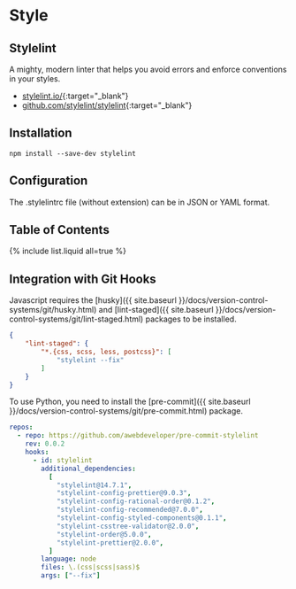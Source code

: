 # Style

## Stylelint

A mighty, modern linter that helps you avoid errors and enforce conventions in your styles.

- [stylelint.io/](https://stylelint.io/){:target="_blank"}
- [github.com/stylelint/stylelint](https://github.com/stylelint/stylelint){:target="_blank"}

## Installation

```shell
npm install --save-dev stylelint
```

## Configuration

The .stylelintrc file (without extension) can be in JSON or YAML format.

## Table of Contents

{% include list.liquid all=true %}

## Integration with Git Hooks

Javascript requires the [husky]({{ site.baseurl }}/docs/version-control-systems/git/husky.html) and [lint-staged]({{ site.baseurl }}/docs/version-control-systems/git/lint-staged.html) packages to be installed.

```json
{
    "lint-staged": {
        "*.{css, scss, less, postcss}": [
            "stylelint --fix"
        ]
    }
}
```

To use Python, you need to install the [pre-commit]({{ site.baseurl }}/docs/version-control-systems/git/pre-commit.html) package.

```yaml
repos:
  - repo: https://github.com/awebdeveloper/pre-commit-stylelint
    rev: 0.0.2
    hooks:
      - id: stylelint
        additional_dependencies:
          [
            "stylelint@14.7.1",
            "stylelint-config-prettier@9.0.3",
            "stylelint-config-rational-order@0.1.2",
            "stylelint-config-recommended@7.0.0",
            "stylelint-config-styled-components@0.1.1",
            "stylelint-csstree-validator@2.0.0",
            "stylelint-order@5.0.0",
            "stylelint-prettier@2.0.0",
          ]
        language: node
        files: \.(css|scss|sass)$
        args: ["--fix"]
```
